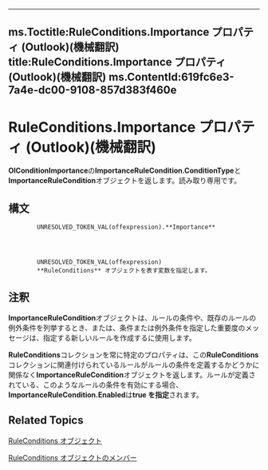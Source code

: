 

---
ms.Toctitle:RuleConditions.Importance プロパティ (Outlook)(機械翻訳)
title:RuleConditions.Importance プロパティ (Outlook)(機械翻訳)
ms.ContentId:619fc6e3-7a4e-dc00-9108-857d383f460e
---
# RuleConditions.Importance プロパティ (Outlook)(機械翻訳)




**OlConditionImportance**の**ImportanceRuleCondition.ConditionType**と**ImportanceRuleCondition**オブジェクトを返します。読み取り専用です。

## 構文

            UNRESOLVED_TOKEN_VAL(offexpression).**Importance**




            UNRESOLVED_TOKEN_VAL(offexpression)
            **RuleConditions** オブジェクトを表す変数を指定します。



## 注釈
**ImportanceRuleCondition**オブジェクトは、ルールの条件や、既存のルールの例外条件を列挙するとき、または、条件または例外条件を指定した重要度のメッセージは、指定する新しいルールを作成するに使用します。



**RuleConditions**コレクションを常に特定のプロパティは、この**RuleConditions**コレクションに関連付けられているルールがルールの条件を定義するかどうかに関係なく**ImportanceRuleCondition**オブジェクトを返します。ルールが定義されている、このようなルールの条件を有効にする場合、 **ImportanceRuleCondition.Enabled**は**true を指定**されます。



## Related Topics

[RuleConditions オブジェクト](e8e9a05a-b36b-add2-b294-8cdc5a97e119.md)

[RuleConditions オブジェクトのメンバー](b2af6ebf-f9f8-8106-20a3-1725c3b78174.md)





